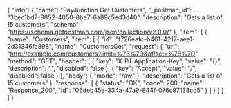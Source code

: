 {
  "info": {
    "name": "PayJunction Get Customers",
    "_postman_id": "3bec1bd7-9852-4050-8be7-6a89c5ed3d40",
    "description": "Gets a list of 15 customers",
    "schema": "https://schema.getpostman.com/json/collection/v2.0.0/"
  },
  "item": [
    {
      "name": "Customers",
      "item": [
        {
          "id": "f726eafc-b461-4217-aee1-2d31346fa898",
          "name": "CustomersGet",
          "request": {
            "url": "http://example.com/customers?limit=%7B%7D&offset=%7B%7D",
            "method": "GET",
            "header": [
              {
                "key": "X-PJ-Application-Key",
                "value": "{}",
                "description": "",
                "disabled": false
              },
              {
                "key": "Accept",
                "value": "*/*",
                "disabled": false
              }
            ],
            "body": {
              "mode": "raw"
            },
            "description": "Gets a list of 15 customers"
          },
          "response": [
            {
              "status": "OK",
              "code": 200,
              "name": "Response_200",
              "id": "06deb45e-334a-47a9-844f-076c97138cd5"
            }
          ]
        }
      ]
    }
  ]
}